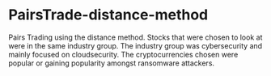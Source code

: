 # PairsTrade-distance-method
Pairs Trading using the distance method.
Stocks that were chosen to look at were in the same industry group. 
The industry group was cybersecurity and mainly focused on cloudsecurity. 
The cryptocurrencies chosen were popular or gaining popularity amongst ransomware attackers. 
